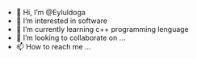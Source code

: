 - 👋 Hi, I’m @Eyluldoga
- 👀 I’m interested in software
- 🌱 I’m currently learning c++ programming lenguage 
- 💞️ I’m looking to collaborate on ...
- 📫 How to reach me ...

<!---
Eyluldoga/Eyluldoga is a ✨ special ✨ repository because its `README.md` (this file) appears on your GitHub profile.
You can click the Preview link to take a look at your changes.
--->
